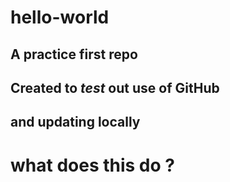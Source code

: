 # hello-world
## A **practice** first repo
## Created to *test* out use of GitHub
## and updating locally
# what does this do ?
